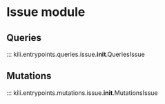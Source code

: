 # Issue module

## Queries
::: kili.entrypoints.queries.issue.__init__.QueriesIssue

## Mutations
::: kili.entrypoints.mutations.issue.__init__.MutationsIssue
